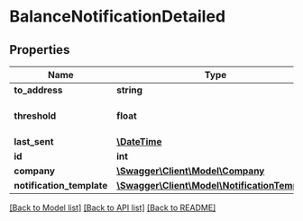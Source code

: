 # BalanceNotificationDetailed

## Properties
Name | Type | Description | Notes
------------ | ------------- | ------------- | -------------
**to_address** | **string** |  | [optional] 
**threshold** | **float** |  | [optional] [default to 0.0]
**last_sent** | [**\DateTime**](\DateTime.md) |  | [optional] 
**id** | **int** |  | [optional] 
**company** | [**\Swagger\Client\Model\Company**](Company.md) |  | [optional] 
**notification_template** | [**\Swagger\Client\Model\NotificationTemplate**](NotificationTemplate.md) |  | [optional] 

[[Back to Model list]](../README.md#documentation-for-models) [[Back to API list]](../README.md#documentation-for-api-endpoints) [[Back to README]](../README.md)


